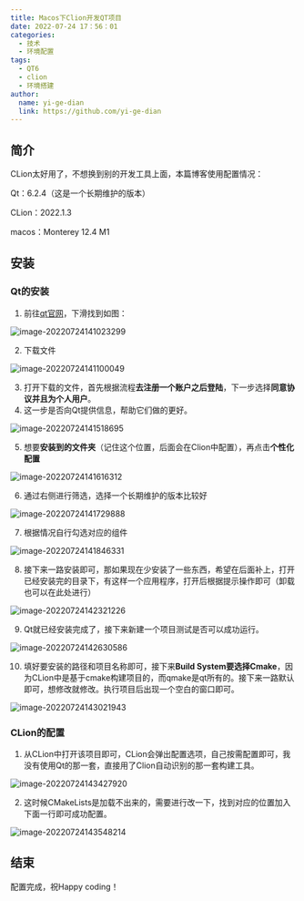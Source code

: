 ```yaml
---
title: Macos下Clion开发QT项目
date: 2022-07-24 17：56：01
categories:
  - 技术
  - 环境配置
tags:
  - QT6
  - clion
  - 环境搭建
author:
  name: yi-ge-dian
  link: https://github.com/yi-ge-dian
---
```




## 简介

CLion太好用了，不想换到别的开发工具上面，本篇博客使用配置情况：

Qt：6.2.4（这是一个长期维护的版本）

CLion：2022.1.3

macos：Monterey 12.4 M1

<!-- more -->

## 安装

### Qt的安装

1.  前往[qt官网](https://www.qt.io/download)，下滑找到如图：

![image-20220724141023299](https://cdn.jsdelivr.net/gh/yi-ge-dian/image-hosting-service/image-20220724141023299.png)

2.  下载文件

![image-20220724141100049](https://cdn.jsdelivr.net/gh/yi-ge-dian/image-hosting-service/image-20220724141100049.png)

3.  打开下载的文件，首先根据流程**去注册一个账户之后登陆**，下一步选择**同意协议并且为个人用户**。
4.  这一步是否向Qt提供信息，帮助它们做的更好。

![image-20220724141518695](https://cdn.jsdelivr.net/gh/yi-ge-dian/image-hosting-service/image-20220724141518695.png)

5.  想要**安装到的文件夹**（记住这个位置，后面会在Clion中配置），再点击**个性化配置**

![image-20220724141616312](https://cdn.jsdelivr.net/gh/yi-ge-dian/image-hosting-service/image-20220724141616312.png)

6.  通过右侧进行筛选，选择一个长期维护的版本比较好

![image-20220724141729888](https://cdn.jsdelivr.net/gh/yi-ge-dian/image-hosting-service/image-20220724141729888.png)

7.  根据情况自行勾选对应的组件

![image-20220724141846331](https://cdn.jsdelivr.net/gh/yi-ge-dian/image-hosting-service/image-20220724141846331.png)

8.  接下来一路安装即可，那如果现在少安装了一些东西，希望在后面补上，打开已经安装完的目录下，有这样一个应用程序，打开后根据提示操作即可（卸载也可以在此处进行）

![image-20220724142321226](https://cdn.jsdelivr.net/gh/yi-ge-dian/image-hosting-service/image-20220724142321226.png)

9.  Qt就已经安装完成了，接下来新建一个项目测试是否可以成功运行。

![image-20220724142630586](https://cdn.jsdelivr.net/gh/yi-ge-dian/image-hosting-service/image-20220724142630586.png)

10. 填好要安装的路径和项目名称即可，接下来**Build
    System要选择Cmake**，因为CLion中是基于cmake构建项目的，而qmake是qt所有的。接下来一路默认即可，想修改就修改。执行项目后出现一个空白的窗口即可。

![image-20220724143021943](https://cdn.jsdelivr.net/gh/yi-ge-dian/image-hosting-service/image-20220724143021943.png)

### CLion的配置

1.  从CLion中打开该项目即可，CLion会弹出配置选项，自己按需配置即可，我没有使用Qt的那一套，直接用了Clion自动识别的那一套构建工具。

![image-20220724143427920](https://cdn.jsdelivr.net/gh/yi-ge-dian/image-hosting-service/image-20220724143427920.png)

2.  这时候CMakeLists是加载不出来的，需要进行改一下，找到对应的位置加入下面一行即可成功配置。

![image-20220724143548214](https://cdn.jsdelivr.net/gh/yi-ge-dian/image-hosting-service/image-20220724143548214.png)

## 结束

配置完成，祝Happy coding！
